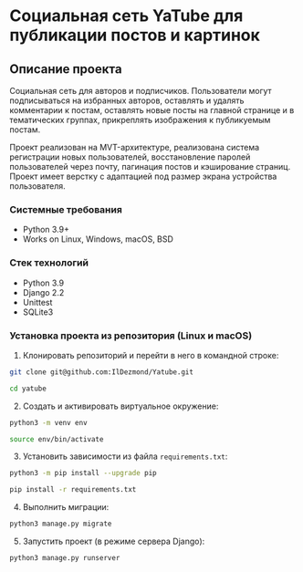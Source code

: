 # Социальная сеть YaTube для публикации постов и картинок


## Описание проекта

Социальная сеть для авторов и подписчиков. Пользователи могут 
подписываться на избранных авторов, оставлять и удалять комментарии к 
постам, оставлять новые посты на главной странице и в тематических группах, 
прикреплять изображения к публикуемым постам. 

Проект реализован на MVT-архитектуре, реализована система регистрации 
новых пользователей, восстановление паролей пользователей через почту, пагинация постов и кэширование 
страниц. Проект имеет верстку с адаптацией под размер экрана устройства 
пользователя.

### Системные требования

* Python 3.9+
* Works on Linux, Windows, macOS, BSD

### Стек технологий

* Python 3.9
* Django 2.2 
* Unittest
* SQLite3

### Установка проекта из репозитория (Linux и macOS)


1. Клонировать репозиторий и перейти в него в командной строке:
```bash
git clone git@github.com:IlDezmond/Yatube.git

cd yatube
```
2. Cоздать и активировать виртуальное окружение:
```bash
python3 -m venv env

source env/bin/activate
```
3. Установить зависимости из файла ```requirements.txt```:
```bash
python3 -m pip install --upgrade pip

pip install -r requirements.txt
```
4. Выполнить миграции:
```bash
python3 manage.py migrate
```
5. Запустить проект (в режиме сервера Django):
```bash
python3 manage.py runserver
```
